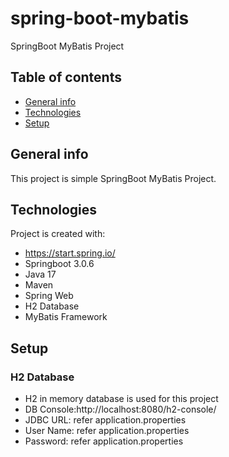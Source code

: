 # spring-boot-mybatis
SpringBoot MyBatis Project


## Table of contents
* [General info](#general-info)
* [Technologies](#technologies)
* [Setup](#setup)



## General info
This project is simple SpringBoot MyBatis Project.

## Technologies
Project is created with: 
* https://start.spring.io/
* Springboot 3.0.6
* Java 17
* Maven
* Spring Web
* H2 Database
* MyBatis Framework

## Setup

### H2 Database
* H2 in memory database is used for this project
* DB Console:http://localhost:8080/h2-console/
* JDBC URL: refer application.properties
* User Name: refer application.properties 
* Password: refer application.properties




<!-- 
Reference:

-->